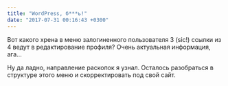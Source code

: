 ```yaml
---
title: "WordPress, б***ь!"
date: "2017-07-31 00:16:43 +0300"
---
```


Вот какого хрена в меню залогиненного пользователя 3 (sic!) ссылки из 4 ведут в редактирование профиля? Очень актуальная информация, ага…

Ну да ладно, направление раскопок я узнал. Осталось разобраться в структуре этого меню и скорректировать под свой сайт.
